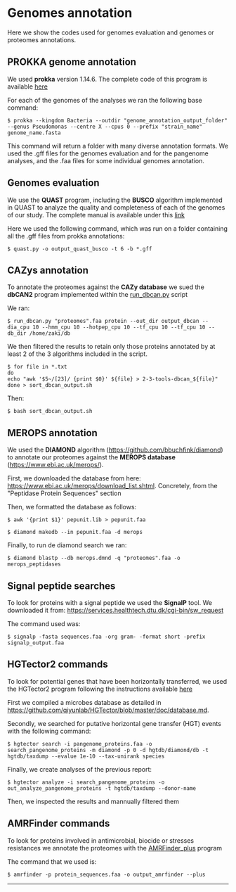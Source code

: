 # Genomes annotation

Here we show the codes used for genomes evaluation and genomes or proteomes annotations. 


## PROKKA genome annotation

We used **prokka** version 1.14.6. The complete code of this program is available [here](https://github.com/tseemann/prokka)

For each of the genomes of the analyses we ran the following base command:

~~~
$ prokka --kingdom Bacteria --outdir "genome_annotation_output_folder" --genus Pseudomonas --centre X --cpus 0 --prefix "strain_name" genome_name.fasta
~~~

This command will return a folder with many diverse annotation formats. We used the .gff files for the genomes evaluation and for the pangenome analyses, and the .faa files for some individual genomes annotation.


## Genomes evaluation

We use the **QUAST** program, including the **BUSCO** algorithm implemented in QUAST to analyze the quality and completeness of each of the genomes of our study. The complete manual is available under this [link](http://quast.sourceforge.net/docs/manual.html)

Here we used the following command, which was run on a folder containing all the .gff files from prokka annotations:

~~~
$ quast.py -o output_quast_busco -t 6 -b *.gff
~~~


## CAZys annotation

To annotate the proteomes against the **CAZy database** we sued the **dbCAN2** program implemented within the [run_dbcan.py](https://github.com/linnabrown/run_dbcan) script 

We ran: 
~~~
$ run_dbcan.py "proteomes".faa protein --out_dir output_dbcan --dia_cpu 10 --hmm_cpu 10 --hotpep_cpu 10 --tf_cpu 10 --tf_cpu 10 --db_dir /home/zaki/db
~~~

We then filtered the results to retain only those proteins annotated by at least 2 of the 3 algorithms included in the script.

~~~
$ for file in *.txt 
do 
echo "awk '$5~/[23]/ {print $0}' ${file} > 2-3-tools-dbcan_${file}" 
done > sort_dbcan_output.sh
~~~

Then:
~~~
$ bash sort_dbcan_output.sh
~~~


## MEROPS annotation

We used the **DIAMOND** algorithm (https://github.com/bbuchfink/diamond) to annotate our proteomes against the **MEROPS database** (https://www.ebi.ac.uk/merops/).

First, we downloaded the database from here: https://www.ebi.ac.uk/merops/download_list.shtml. Concretely, from the "Peptidase Protein Sequences" section

Then, we formatted the database as follows:

~~~
$ awk '{print $1}' pepunit.lib > pepunit.faa
~~~

~~~
$ diamond makedb --in pepunit.faa -d merops
~~~


Finally, to run de diamond search we ran:
~~~
$ diamond blastp --db merops.dmnd -q "proteomes".faa -o merops_peptidases
~~~


## Signal peptide searches

To look for proteins with a signal peptide we used the **SignalP** tool. We downloaded it from: https://services.healthtech.dtu.dk/cgi-bin/sw_request

The command used was:

~~~
$ signalp -fasta sequences.faa -org gram- -format short -prefix signalp_output.faa
~~~


## HGTector2 commands

To look for potential genes that have been horizontally transferred, we used the HGTector2 program following the instructions available [here](https://github.com/qiyunlab/HGTectorh)

First we compiled a microbes database as detailed in https://github.com/qiyunlab/HGTector/blob/master/doc/database.md. 

Secondly, we searched for putative horizontal gene transfer (HGT) events with the following command:

~~~
$ hgtector search -i pangenome_proteins.faa -o search_pangenome_proteins -m diamond -p 0 -d hgtdb/diamond/db -t hgtdb/taxdump --evalue 1e-10 --tax-unirank species
~~~

Finally, we create analyses of the previous report:
~~~
$ hgtector analyze -i search_pangenome_proteins -o out_analyze_pangenome_proteins -t hgtdb/taxdump --donor-name
~~~

Then, we inspected the results and mannually filtered them

## AMRFinder commands

To look for proteins involved in antimicrobial, biocide or stresses resistances we annotate the proteomes with the [AMRFinder_plus](https://github.com/ncbi/amr) program 

The command that we used is:

~~~
$ amrfinder -p protein_sequences.faa -o output_amrfinder --plus
~~~

---
